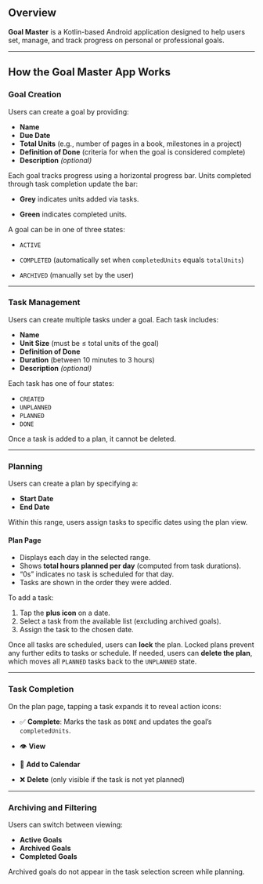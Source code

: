 ## **Overview**

**Goal Master** is a Kotlin-based Android application designed to help users set, manage, and track progress on personal or professional goals.

---

## **How the Goal Master App Works**

### **Goal Creation**

Users can create a goal by providing:

* **Name**
* **Due Date**
* **Total Units** (e.g., number of pages in a book, milestones in a project)
* **Definition of Done** (criteria for when the goal is considered complete)
* **Description** *(optional)*

Each goal tracks progress using a horizontal progress bar. Units completed through task completion update the bar:

* **Grey** indicates units added via tasks.



* **Green** indicates completed units.

A goal can be in one of three states:

* `ACTIVE`
* `COMPLETED` (automatically set when `completedUnits` equals `totalUnits`)




* `ARCHIVED` (manually set by the user)

---

### **Task Management**

Users can create multiple tasks under a goal. Each task includes:

* **Name**
* **Unit Size** (must be ≤ total units of the goal)
* **Definition of Done**
* **Duration** (between 10 minutes to 3 hours)
* **Description** *(optional)*

Each task has one of four states:

* `CREATED`
* `UNPLANNED`
* `PLANNED`
* `DONE`

Once a task is added to a plan, it cannot be deleted.

---

### **Planning**

Users can create a plan by specifying a:

* **Start Date**
* **End Date**

Within this range, users assign tasks to specific dates using the plan view.

#### **Plan Page**

* Displays each day in the selected range.
* Shows **total hours planned per day** (computed from task durations).
* “0s” indicates no task is scheduled for that day.
* Tasks are shown in the order they were added.

To add a task:

1. Tap the **plus icon** on a date.
2. Select a task from the available list (excluding archived goals).
3. Assign the task to the chosen date.

Once all tasks are scheduled, users can **lock** the plan. Locked plans prevent any further edits to tasks or schedule. If needed, users can **delete the plan**, which moves all `PLANNED` tasks back to the `UNPLANNED` state.

---

### **Task Completion**

On the plan page, tapping a task expands it to reveal action icons:

* ✅ **Complete**: Marks the task as `DONE` and updates the goal’s `completedUnits`.




* 👁️ **View**
* 📅 **Add to Calendar**
* ❌ **Delete** (only visible if the task is not yet planned)

---

### **Archiving and Filtering**

Users can switch between viewing:

* **Active Goals**
* **Archived Goals**
* **Completed Goals**

Archived goals do not appear in the task selection screen while planning.













